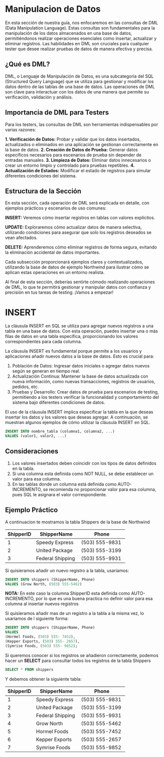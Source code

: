 # Manipulacion de Datos

En esta sección de nuestra guía, nos enfocaremos en las consultas de DML (Data Manipulation Language). Estas consultas son fundamentales para la manipulación de los datos almacenados en una base de datos, permitiéndonos realizar operaciones esenciales como insertar, actualizar y eliminar registros. Las habilidades en DML son cruciales para cualquier tester que desee realizar pruebas de datos de manera efectiva y precisa.

## ¿Qué es DML?

DML, o Lenguaje de Manipulación de Datos, es una subcategoría del SQL (Structured Query Language) que se utiliza para gestionar y modificar los datos dentro de las tablas de una base de datos. Las operaciones de DML son clave para interactuar con los datos de una manera que permite su verificación, validación y análisis.

## Importancia de DML para Testers

Para los testers, las consultas de DML son herramientas indispensables por varias razones:

**1. Verificación de Datos:** Probar y validar que los datos insertados, actualizados o eliminados en una aplicación se gestionan correctamente en la base de datos.
**2. Creación de Datos de Prueba:** Generar datos específicos necesarios para escenarios de prueba sin depender de entradas manuales.
**3. Limpieza de Datos:** Eliminar datos innecesarios o crear un entorno limpio y controlado para pruebas repetibles.
**4. Actualización de Estados:** Modificar el estado de registros para simular diferentes condiciones del sistema.

## Estructura de la Sección

En esta sección, cada operación de DML será explicada en detalle, con ejemplos prácticos y escenarios de uso comunes:

**INSERT:** Veremos cómo insertar registros en tablas con valores explícitos.

**UPDATE:** Exploraremos cómo actualizar datos de manera selectiva, utilizando condiciones para asegurar que solo los registros deseados se vean afectados.

**DELETE:** Aprenderemos cómo eliminar registros de forma segura, evitando la eliminación accidental de datos importantes.


Cada subsección proporcionará ejemplos claros y contextualizados, utilizando la base de datos de ejemplo Northwind para ilustrar cómo se aplican estas operaciones en un entorno realista.

Al final de esta sección, deberías sentirte cómodo realizando operaciones de DML, lo que te permitirá gestionar y manipular datos con confianza y precisión en tus tareas de testing. ¡Vamos a empezar!

# INSERT

La cláusula INSERT en SQL se utiliza para agregar nuevos registros a una tabla en una base de datos. Con esta operación, puedes insertar una o más filas de datos en una tabla específica, proporcionando los valores correspondientes para cada columna.

La cláusula INSERT es fundamental porque permite a los usuarios y aplicaciones añadir nuevos datos a la base de datos. Esto es crucial para:

1. Población de Datos: Ingresar datos iniciales o agregar datos nuevos según se generan en tiempo real.
2. Actualización Continua: Mantener la base de datos actualizada con nueva información, como nuevas transacciones, registros de usuarios, pedidos, etc.
3. Pruebas y Desarrollo: Crear datos de prueba para escenarios de testing, permitiendo a los testers verificar la funcionalidad y comportamiento del sistema bajo diferentes condiciones de datos.

El uso de la cláusula INSERT implica especificar la tabla en la que deseas insertar los datos y los valores que deseas agregar. A continuación, se muestran algunos ejemplos de cómo utilizar la cláusula INSERT en SQL.

```sql
INSERT INTO nombre_tabla (columna1, columna2, ...)
VALUES (valor1, valor2, ...)
```

## Consideraciones

1. Los valores insertados deben coincidir con los tipos de datos definidos en la tabla.
2. Si una columna esta definida como NOT NULL, se debe establecer un valor para esa columna.
3. En las tablas donde un columna está definida como AUTO-INCREMENTO, se recomienda no proporcionar valor para esa columna, pues SQL le asignara el valor correspondiente.


## Ejemplo Práctico

A continuacion te mostramos la tabla Shippers de la base de Northwind

| ShipperID | ShipperName | Phone |
| ------------ | ------------ | ------------ |
| 1 |Speedy Express | (503) 555-9831 |
| 2 |United Package | (503) 555-3199 |
| 3 |Federal Shipping | (503) 555-9931 |

Si quisieramos añadir un nuevo registro a la tabla, usariamos:

```sql
INSERT INTO shippers (ShipperName, Phone)
VALUES (Grow North, (503) 555-5462)
```

**NOTA:** En este caso la columna ShipperID esta definida como AUTO-INCREMENTO, por lo que es una buena practica no definir valor para esa columna al insertar nuevos registros

Si quisieramos añadir mas de un registro a la tabla a la misma vez, lo usariamos de l siguiente forma:

```sql
INSERT INTO shippers (ShipperName, Phone)
VALUES
(Hormel Foods, (503) 555- 7452),
(Kepper Exports, (503) 555- 2657),
(Symrise Foods, (503) 555- 9852);
```

Si queremos conocer si los registros se añadieron correctamente, podemos hacer un **SELECT** para consultar todos los registros de la tabla Shippers

```sql
SELECT * FROM shippers 
```

Y debemos obtener la siguiente tabla:

| ShipperID | ShipperName | Phone |
| ------------ | ------------ | ------------ |
| 1 |Speedy Express | (503) 555-9831 |
| 2 |United Package | (503) 555-3199 |
| 3 |Federal Shipping | (503) 555-9931 |
| 4 |Grow North | (503) 555-5462 |
| 5 |Hormel Foods | (503) 555-7452 |
| 6 |Kepper Exports | (503) 555-2657 |
| 7 |Symrise Foods | (503) 555-9852 |
